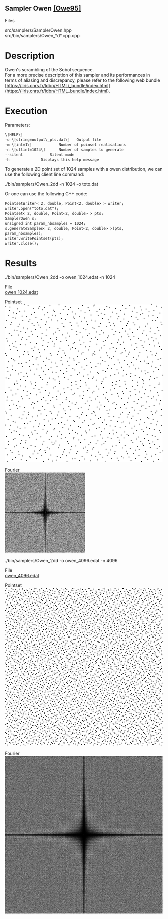 Sampler Owen [\[Owe95\]](https://statistics.stanford.edu/sites/default/files/EFS%20NSF%20464.pdf)
-------------------------------------------------------------------------------------------------

Files

src/samplers/SamplerOwen.hpp  
src/bin/samplers/Owen\_\*d\*.cpp.cpp

Description
===========

Owen's scrambling of the Sobol sequence.  
For a more precise description of this sampler and its performances in terms of aliasing and discrepancy, please refer to the following web bundle [https://liris.cnrs.fr/ldbn/HTML\_bundle/index.html](https://liris.cnrs.fr/ldbn/HTML_bundle/index.html).

Execution
=========

Parameters:  

	\[HELP\]
	-o \[string=output\_pts.dat\]	Output file
	-m \[int=1\]			Number of poinset realisations
	-n \[ullint=1024\]		Number of samples to generate
	--silent 			Silent mode
	-h 				Displays this help message
			

To generate a 2D point set of 1024 samples with a owen distribution, we can use the following client line command:

 ./bin/samplers/Owen\_2dd -n 1024 -o toto.dat 

Or one can use the following C++ code:

    
    PointsetWriter< 2, double, Point<2, double> > writer;
    writer.open("toto.dat");
    Pointset< 2, double, Point<2, double> > pts;
    SamplerOwen s;
    unsigned int param_nbsamples = 1024;
    s.generateSamples< 2, double, Point<2, double> >(pts, param_nbsamples);
    writer.writePointset(pts);
    writer.close();
    			

Results
=======

 ./bin/samplers/Owen\_2dd -o owen\_1024.edat -n 1024 

File  
[owen\_1024.edat](data/owen/owen_1024.edat)

Pointset  
[![](data/owen/owen_1024.png)](data/owen/owen_1024.png)

Fourier  
[![](data/owen/owen_1024_fourier.png)](data/owen/owen_1024_fourier.png)

 ./bin/samplers/Owen\_2dd -o owen\_4096.edat -n 4096 

File  
[owen\_4096.edat](data/owen/owen_4096.edat)

Pointset  
[![](data/owen/owen_4096.png)](data/owen/owen_4096.png)

Fourier  
[![](data/owen/owen_4096_fourier.png)](data/owen/owen_4096_fourier.png)